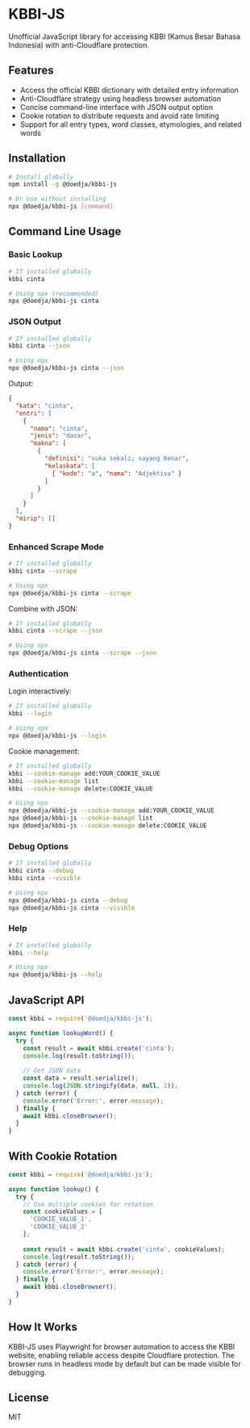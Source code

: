 # KBBI-JS

Unofficial JavaScript library for accessing KBBI (Kamus Besar Bahasa Indonesia) with anti-Cloudflare protection.

## Features

- Access the official KBBI dictionary with detailed entry information
- Anti-Cloudflare strategy using headless browser automation
- Concise command-line interface with JSON output option
- Cookie rotation to distribute requests and avoid rate limiting
- Support for all entry types, word classes, etymologies, and related words

## Installation

```bash
# Install globally
npm install -g @doedja/kbbi-js

# Or use without installing
npx @doedja/kbbi-js [command]
```

## Command Line Usage

### Basic Lookup

```bash
# If installed globally
kbbi cinta

# Using npx (recommended)
npx @doedja/kbbi-js cinta
```

### JSON Output

```bash
# If installed globally
kbbi cinta --json

# Using npx
npx @doedja/kbbi-js cinta --json
```

Output:
```json
{
  "kata": "cinta",
  "entri": [
    {
      "nama": "cinta",
      "jenis": "dasar",
      "makna": [
        {
          "definisi": "suka sekali; sayang benar",
          "kelaskata": [
            { "kode": "a", "nama": "Adjektiva" }
          ]
        }
      ]
    }
  ],
  "mirip": []
}
```

### Enhanced Scrape Mode

```bash
# If installed globally
kbbi cinta --scrape

# Using npx
npx @doedja/kbbi-js cinta --scrape
```

Combine with JSON:
```bash
# If installed globally
kbbi cinta --scrape --json

# Using npx
npx @doedja/kbbi-js cinta --scrape --json
```

### Authentication

Login interactively:
```bash
# If installed globally
kbbi --login

# Using npx
npx @doedja/kbbi-js --login
```

Cookie management:
```bash
# If installed globally
kbbi --cookie-manage add:YOUR_COOKIE_VALUE
kbbi --cookie-manage list
kbbi --cookie-manage delete:COOKIE_VALUE

# Using npx
npx @doedja/kbbi-js --cookie-manage add:YOUR_COOKIE_VALUE
npx @doedja/kbbi-js --cookie-manage list
npx @doedja/kbbi-js --cookie-manage delete:COOKIE_VALUE
```

### Debug Options

```bash
# If installed globally
kbbi cinta --debug
kbbi cinta --visible

# Using npx
npx @doedja/kbbi-js cinta --debug
npx @doedja/kbbi-js cinta --visible
```

### Help

```bash
# If installed globally
kbbi --help

# Using npx
npx @doedja/kbbi-js --help
```

## JavaScript API

```javascript
const kbbi = require('@doedja/kbbi-js');

async function lookupWord() {
  try {
    const result = await kbbi.create('cinta');
    console.log(result.toString());
    
    // Get JSON data
    const data = result.serialize();
    console.log(JSON.stringify(data, null, 2));
  } catch (error) {
    console.error('Error:', error.message);
  } finally {
    await kbbi.closeBrowser();
  }
}
```

## With Cookie Rotation

```javascript
const kbbi = require('@doedja/kbbi-js');

async function lookup() {
  try {
    // Use multiple cookies for rotation
    const cookieValues = [
      'COOKIE_VALUE_1',
      'COOKIE_VALUE_2'
    ];
    
    const result = await kbbi.create('cinta', cookieValues);
    console.log(result.toString());
  } catch (error) {
    console.error('Error:', error.message);
  } finally {
    await kbbi.closeBrowser();
  }
}
```

## How It Works

KBBI-JS uses Playwright for browser automation to access the KBBI website, enabling reliable access despite Cloudflare protection. The browser runs in headless mode by default but can be made visible for debugging.

## License

MIT 